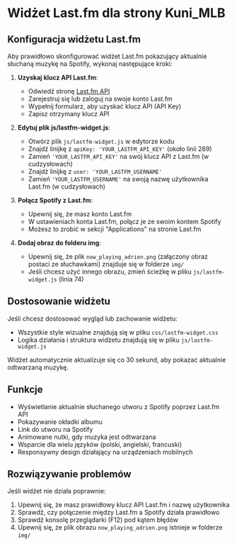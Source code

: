 # Widżet Last.fm dla strony Kuni_MLB

## Konfiguracja widżetu Last.fm

Aby prawidłowo skonfigurować widżet Last.fm pokazujący aktualnie słuchaną muzykę na Spotify, wykonaj następujące kroki:

1. **Uzyskaj klucz API Last.fm**:
   - Odwiedź stronę [Last.fm API](https://www.last.fm/api/account/create)
   - Zarejestruj się lub zaloguj na swoje konto Last.fm
   - Wypełnij formularz, aby uzyskać klucz API (API Key)
   - Zapisz otrzymany klucz API

2. **Edytuj plik js/lastfm-widget.js**:
   - Otwórz plik `js/lastfm-widget.js` w edytorze kodu
   - Znajdź linijkę z `apiKey: 'YOUR_LASTFM_API_KEY'` (około linii 289)
   - Zamień `'YOUR_LASTFM_API_KEY'` na swój klucz API z Last.fm (w cudzysłowach)
   - Znajdź linijkę z `user: 'YOUR_LASTFM_USERNAME'`
   - Zamień `'YOUR_LASTFM_USERNAME'` na swoją nazwę użytkownika Last.fm (w cudzysłowach)

3. **Połącz Spotify z Last.fm**:
   - Upewnij się, że masz konto Last.fm
   - W ustawieniach konta Last.fm, połącz je ze swoim kontem Spotify
   - Możesz to zrobić w sekcji "Applications" na stronie Last.fm

4. **Dodaj obraz do folderu img**:
   - Upewnij się, że plik `now_playing_adrien.png` (załączony obraz postaci ze słuchawkami) znajduje się w folderze `img/`
   - Jeśli chcesz użyć innego obrazu, zmień ścieżkę w pliku `js/lastfm-widget.js` (linia 74)

## Dostosowanie widżetu

Jeśli chcesz dostosować wygląd lub zachowanie widżetu:

- Wszystkie style wizualne znajdują się w pliku `css/lastfm-widget.css`
- Logika działania i struktura widżetu znajdują się w pliku `js/lastfm-widget.js`

Widżet automatycznie aktualizuje się co 30 sekund, aby pokazać aktualnie odtwarzaną muzykę.

## Funkcje

- Wyświetlanie aktualnie słuchanego utworu z Spotify poprzez Last.fm API
- Pokazywanie okładki albumu
- Link do utworu na Spotify
- Animowane nutki, gdy muzyka jest odtwarzana
- Wsparcie dla wielu języków (polski, angielski, francuski)
- Responsywny design działający na urządzeniach mobilnych

## Rozwiązywanie problemów

Jeśli widżet nie działa poprawnie:

1. Upewnij się, że masz prawidłowy klucz API Last.fm i nazwę użytkownika
2. Sprawdź, czy połączenie między Last.fm a Spotify działa prawidłowo
3. Sprawdź konsolę przeglądarki (F12) pod kątem błędów
4. Upewnij się, że plik obrazu `now_playing_adrien.png` istnieje w folderze `img/`